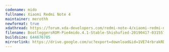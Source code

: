 ```yaml
---
codename: mido
fullname: Xiaomi Redmi Note 4
maintainer: merothh
newformat: true
xdathread: https://forum.xda-developers.com/redmi-note-4/xiaomi-redmi-note-4-snapdragon-roms-kernels-recoveries--other-development/rom-bootleggersrom-mido-t3728677/
filename: BootleggersROM-Pie4mido.4.1-Stable-Shishufied-20190417-031557.zip
buildsize: 644676785
mirrorlink: https://drive.google.com/uc?export=download&id=1VE74rbrakRDtUn0nolwgwtX1hI1tY0MU
---
```

